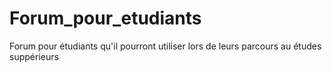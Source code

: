 # Forum_pour_etudiants
Forum pour étudiants qu'il pourront utiliser lors de leurs parcours au études suppérieurs
